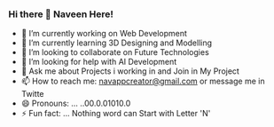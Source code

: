 ### Hi there 👋 Naveen Here!

<!--
**Naveengnkcoding/Naveengnkcoding** is a ✨ _special_ ✨ repository because its `README.md` (this file) appears on your GitHub profile.

Here are some ideas to get you started:

-->
- 🔭 I’m currently working on Web Development
- 🌱 I’m currently learning 3D Designing and Modelling
- 👯 I’m looking to collaborate on  Future Technologies
- 🤔 I’m looking for help with AI Development
- 💬 Ask me about  Projects i working in and Join in My Project
- 📫 How to reach me: navappcreator@gmail.com or message me in Twitte
- 😄 Pronouns: ... ..00.0.01010.0
- ⚡ Fun fact: ...  Nothing word can Start with Letter 'N'

